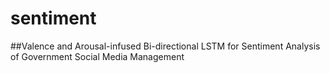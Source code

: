 # sentiment
##Valence and Arousal-infused Bi-directional LSTM for Sentiment Analysis of Government Social Media Management
